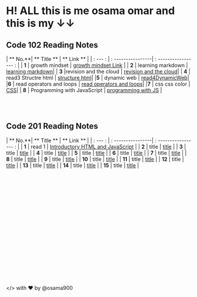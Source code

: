 # H! ALL this is me osama omar and this is my &#8595;&#8595; 
## Code 102 Reading Notes

| ** No.**| ** Title **           | ** Link **            |
| : --- : | : ----------------| : ----------------- : |
| **1**   | growth mindset  | [growth mindset Link](https://osama900.github.io/reading-notes/growth%20mindset) |
| **2**   | learning markdown | [learning markdown](https://osama900.github.io/reading-notes/Learning%20Markdown)|
| **3**   |revision and the cloud | [revision and the cloud](https://osama900.github.io/reading-notes/Revisions%20and%20the%20Cloud)|
| **4**   | read3 Structre html | [structure html](https://osama900.github.io/reading-notes/read3StructureHtml)|
|**5**     | dynamic web | [read4DynamicWeb](https://osama900.github.io/reading-notes/read4DynamicWeb)|
|**6** | read operators and loops | [read operators and loops](https://osama900.github.io/reading-notes/read%20operators)|
|**7** | css css color | [CSS](https://osama900.github.io/reading-notes/design%20with%20css)|
| **8** | Programming with JavaScript | [programming with JS](https://osama900.github.io/reading-notes/read%207programmingJS) |

<br>
<br>

## Code 201 Reading Notes

| ** No.**| ** Title **           | ** Link **            |
| : --- : | : ----------------| : ----------------- : |
| **1**  |    read 1   |  [Introductory HTML and JavaScript](https://osama900.github.io/reading-notes/level2/read1) |
| **2**  |    title  |  [title](#) |
| **3**  |    title  |  [title](#) |
| **4**  |    title  |  [title](#) |
| **5**  |    title  |  [title](#) |
| **6**  |    title  |  [title](#) |
| **7**  |    title  |  [title](#) |
| **8**  |    title  |  [title](#) |
| **9**  |    title  |  [title](#) |
| **10**  |    title  |  [title](#) |
| **11**  |    title  |  [title](#) |
| **12**  |    title  |  [title](#) |
| **13**  |    title  |  [title](#) |
| **14**  |    title  |  [title](#) |
| **15**  |    title  |  [title](#) |

<br>


<br>

<br>

<br>
<br>
<br>
<br>
<br>
<br><br>

<br>

<br>
<br>
<br>
<br>
<br>
<br>

</> with ❤️ by @osama900
